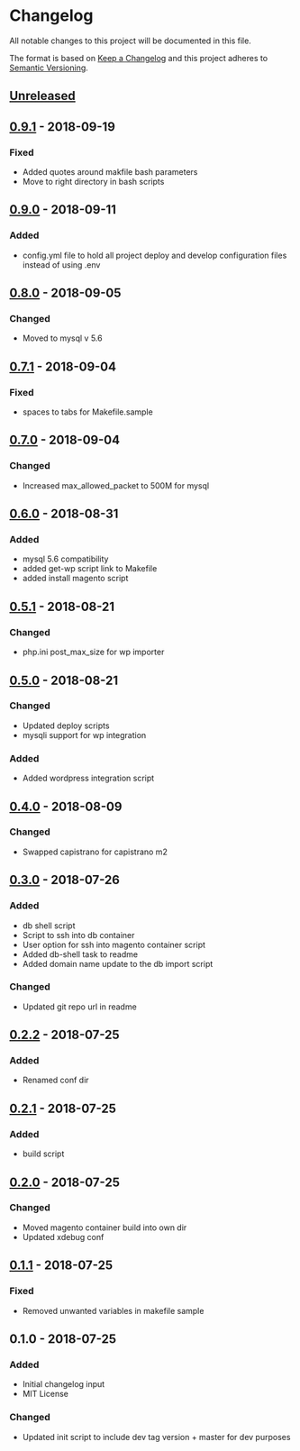 # Changelog
All notable changes to this project will be documented in this file.

The format is based on [Keep a Changelog](http://keepachangelog.com/en/1.0.0/)
and this project adheres to [Semantic Versioning](http://semver.org/spec/v2.0.0.html).

## [Unreleased]
## [0.9.1] - 2018-09-19
### Fixed
- Added quotes around makfile bash parameters
- Move to right directory in bash scripts

## [0.9.0] - 2018-09-11
### Added
- config.yml file to hold all project deploy and develop configuration files instead of using .env

## [0.8.0] - 2018-09-05
### Changed
- Moved to mysql v 5.6

## [0.7.1] - 2018-09-04
### Fixed
- spaces to tabs for Makefile.sample

## [0.7.0] - 2018-09-04
### Changed
- Increased max_allowed_packet to 500M for mysql

## [0.6.0] - 2018-08-31
### Added
- mysql 5.6 compatibility
- added get-wp script link to Makefile
- added install magento script

## [0.5.1] - 2018-08-21
### Changed
- php.ini post_max_size for wp importer

## [0.5.0] - 2018-08-21
### Changed
- Updated deploy scripts
- mysqli support for wp integration

### Added
- Added wordpress integration script

## [0.4.0] - 2018-08-09
### Changed
- Swapped capistrano for capistrano m2

## [0.3.0] - 2018-07-26
### Added
- db shell script
- Script to ssh into db container
- User option for ssh into magento container script
- Added db-shell task to readme
- Added domain name update to the db import script

### Changed
- Updated git repo url in readme

## [0.2.2] - 2018-07-25
### Added
- Renamed conf dir

## [0.2.1] - 2018-07-25
### Added
- build script

## [0.2.0] - 2018-07-25
### Changed
- Moved magento container build into own dir
- Updated xdebug conf

## [0.1.1] - 2018-07-25
### Fixed
- Removed unwanted variables in makefile sample

## 0.1.0 - 2018-07-25
### Added
- Initial changelog input
- MIT License

### Changed
- Updated init script to include dev tag version + master for dev purposes

[Unreleased]: https://github.com//brandography/m2-dev/compare/0.9.1...HEAD
[0.9.1]: https://github.com//brandography/m2-dev/compare/0.9.0...0.9.1
[0.9.0]: https://github.com//brandography/m2-dev/compare/0.8.0...0.9.0
[0.8.0]: https://github.com//brandography/m2-dev/compare/0.7.1...0.8.0
[0.7.1]: https://github.com//brandography/m2-dev/compare/0.7.0...0.7.1
[0.7.0]: https://github.com//brandography/m2-dev/compare/0.6.0...0.7.0
[0.6.0]: https://github.com//brandography/m2-dev/compare/0.5.1...0.6.0
[0.5.1]: https://github.com//brandography/m2-dev/compare/0.5.0...0.5.1
[0.5.0]: https://github.com//brandography/m2-dev/compare/0.4.0...0.5.0
[0.4.0]: https://github.com//brandography/m2-dev/compare/0.3.0...0.4.0
[0.3.0]: https://github.com//brandography/m2-dev/compare/0.2.2...0.3.0
[0.2.2]: https://github.com//brandography/m2-dev/compare/0.2.1...0.2.2
[0.2.1]: https://github.com//brandography/m2-dev/compare/0.2.0...0.2.1
[0.2.0]: https://github.com//brandography/m2-dev/compare/0.1.1...0.2.0
[0.1.1]: https://github.com//brandography/m2-dev/compare/0.1.0...0.1.1
